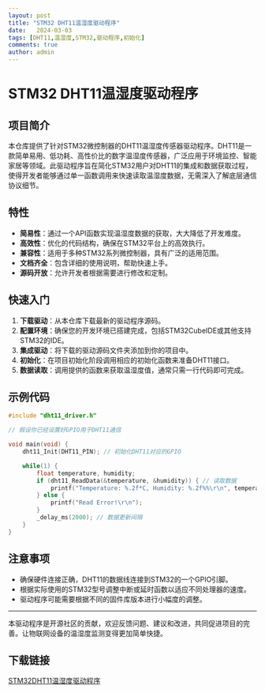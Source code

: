 ```yaml
---
layout: post
title: "STM32 DHT11温湿度驱动程序"
date:   2024-03-03
tags: [DHT11,温湿度,STM32,驱动程序,初始化]
comments: true
author: admin
---
```

# STM32 DHT11温湿度驱动程序

## 项目简介

本仓库提供了针对STM32微控制器的DHT11温湿度传感器驱动程序。DHT11是一款简单易用、低功耗、高性价比的数字温湿度传感器，广泛应用于环境监控、智能家居等领域。此驱动程序旨在简化STM32用户对DHT11的集成和数据获取过程，使得开发者能够通过单一函数调用来快速读取温湿度数据，无需深入了解底层通信协议细节。

## 特性

- **简易性**：通过一个API函数实现温湿度数据的获取，大大降低了开发难度。
- **高效性**：优化的代码结构，确保在STM32平台上的高效执行。
- **兼容性**：适用于多种STM32系列微控制器，具有广泛的适用范围。
- **文档齐全**：包含详细的使用说明，帮助快速上手。
- **源码开放**：允许开发者根据需要进行修改和定制。

## 快速入门

1. **下载驱动**：从本仓库下载最新的驱动程序源码。
2. **配置环境**：确保您的开发环境已搭建完成，包括STM32CubeIDE或其他支持STM32的IDE。
3. **集成驱动**：将下载的驱动源码文件夹添加到你的项目中。
4. **初始化**：在项目初始化阶段调用相应的初始化函数来准备DHT11接口。
5. **数据读取**：调用提供的函数来获取温湿度值，通常只需一行代码即可完成。

## 示例代码

```c
#include "dht11_driver.h"

// 假设你已经设置好GPIO用于DHT11通信

void main(void) {
    dht11_Init(DHT11_PIN); // 初始化DHT11对应的GPIO

    while(1) {
        float temperature, humidity;
        if (dht11_ReadData(&temperature, &humidity)) { // 读取数据
            printf("Temperature: %.2f*C, Humidity: %.2f%%\r\n", temperature, humidity);
        } else {
            printf("Read Error!\r\n");
        }
        _delay_ms(2000); // 数据更新间隔
    }
}
```

## 注意事项

- 确保硬件连接正确，DHT11的数据线连接到STM32的一个GPIO引脚。
- 根据实际使用的STM32型号调整中断或延时函数以适应不同处理器的速度。
- 驱动程序可能需要根据不同的固件库版本进行小幅度的调整。

---

本驱动程序是开源社区的贡献，欢迎反馈问题、建议和改进，共同促进项目的完善。让物联网设备的温湿度监测变得更加简单快捷。

## 下载链接

[STM32DHT11温湿度驱动程序](https://pan.quark.cn/s/6cdad88dff56)